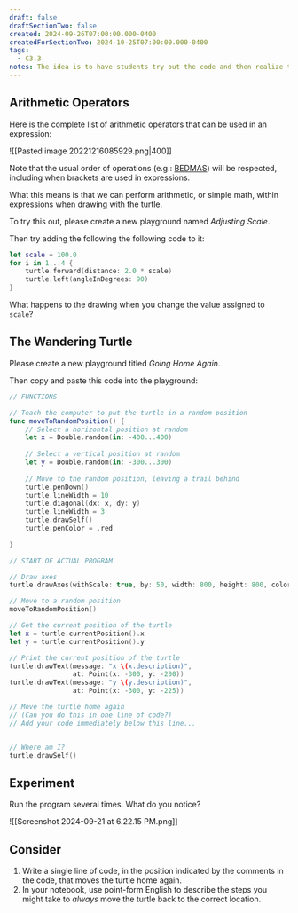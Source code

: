 ```yaml
---
draft: false
draftSectionTwo: false
created: 2024-09-26T07:00:00.000-0400
createdForSectionTwo: 2024-10-25T07:00:00.000-0400
tags:
  - C3.3
notes: The idea is to have students try out the code and then realize they can add a line of code that moves the turtle back to the origin by multiplying it's current x and y position by -1. Then we can share a playground with them that has a function that moves the turtle back to the origin, using a function (or develop that in class with them). See the Scratch Page for the link to the playground in question, and the code for the function.
---
```


## Arithmetic Operators

Here is the complete list of arithmetic operators that can be used in an expression:

![[Pasted image 20221216085929.png|400]]

Note that the usual order of operations (e.g.: [BEDMAS](https://www.mathnasium.ca/2023-03-order-of-operations-and-bedmas-explained)) will be respected, including when brackets are used in expressions.

What this means is that we can perform arithmetic, or simple math, within expressions when drawing with the turtle.

To try this out, please create a new playground named *Adjusting Scale*.

Then try adding the following the following code to it:

```swift
let scale = 100.0
for i in 1...4 {
    turtle.forward(distance: 2.0 * scale)
    turtle.left(angleInDegrees: 90)
}
```

What happens to the drawing when you change the value assigned to `scale`?

## The Wandering Turtle

Please create a new playground titled *Going Home Again*.

Then copy and paste this code into the playground:

```swift
// FUNCTIONS

// Teach the computer to put the turtle in a random position
func moveToRandomPosition() {
    // Select a horizontal position at random
    let x = Double.random(in: -400...400)
    
    // Select a vertical position at random
    let y = Double.random(in: -300...300)
    
    // Move to the random position, leaving a trail behind
    turtle.penDown()
    turtle.lineWidth = 10
    turtle.diagonal(dx: x, dy: y)
    turtle.lineWidth = 3
    turtle.drawSelf()
    turtle.penColor = .red
    
}

// START OF ACTUAL PROGRAM

// Draw axes
turtle.drawAxes(withScale: true, by: 50, width: 800, height: 800, color: .black)

// Move to a random position
moveToRandomPosition()

// Get the current position of the turtle
let x = turtle.currentPosition().x
let y = turtle.currentPosition().y

// Print the current position of the turtle
turtle.drawText(message: "x \(x.description)",
                at: Point(x: -300, y: -200))
turtle.drawText(message: "y \(y.description)",
                at: Point(x: -300, y: -225))

// Move the turtle home again
// (Can you do this in one line of code?)
// Add your code immediately below this line...


// Where am I?
turtle.drawSelf()
```

## Experiment

Run the program several times. What do you notice?

![[Screenshot 2024-09-21 at 6.22.15 PM.png]]

## Consider

1. Write a single line of code, in the position indicated by the comments in the code, that moves the turtle home again.
2. In your notebook, use point-form English to describe the steps you might take to *always* move the turtle back to the correct location.
